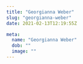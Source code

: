 ```yaml
---
title: "Georgianna Weber"
slug: "georgianna-weber"
date: 2021-02-13T12:19:55Z

meta:
  name: "Georgianna Weber"
  dob: ""
  image: ""
---
```


